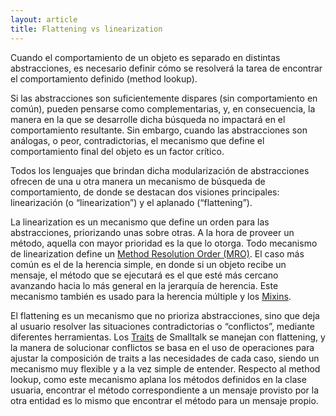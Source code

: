 ```yaml
---
layout: article
title: Flattening vs linearization
---
```

Cuando el comportamiento de un objeto es separado en distintas abstracciones, es necesario definir cómo se resolverá la tarea de encontrar el comportamiento definido (method lookup).

Si las abstracciones son suficientemente dispares (sin comportamiento en común), pueden pensarse como complementarias, y, en consecuencia, la manera en la que se desarrolle dicha búsqueda no impactará en el comportamiento resultante. Sin embargo, cuando las abstracciones son análogas, o peor, contradictorias, el mecanismo que define el comportamiento final del objeto es un factor crítico.

Todos los lenguajes que brindan dicha modularización de abstracciones ofrecen de una u otra manera un mecanismo de búsqueda de comportamiento, de donde se destacan dos visiones principales: linearización (o “linearization”) y el aplanado (“flattening”).

La linearization es un mecanismo que define un orden para las abstracciones, priorizando unas sobre otras. A la hora de proveer un método, aquella con mayor prioridad es la que lo otorga. Todo mecanismo de linearization define un [Method Resolution Order (MRO)](http://python-history.blogspot.com.ar/2010/06/method-resolution-order.html). El caso más común es el de la herencia simple, en donde si un objeto recibe un mensaje, el método que se ejecutará es el que esté más cercano avanzando hacia lo más general en la jerarquía de herencia. Este mecanismo también es usado para la herencia múltiple y los [Mixins](mixins.md).

El flattening es un mecanismo que no prioriza abstracciones, sino que deja al usuario resolver las situaciones contradictorias o “conflictos”, mediante diferentes herramientas. Los [Traits](traits.md) de Smalltalk se manejan con flattening, y la manera de solucionar conflictos se basa en el uso de operaciones para ajustar la composición de traits a las necesidades de cada caso, siendo un mecanismo muy flexible y a la vez simple de entender. Respecto al method lookup, como este mecanismo aplana los métodos definidos en la clase usuaria, encontrar el método correspondiente a un mensaje provisto por la otra entidad es lo mismo que encontrar el método para un mensaje propio.
